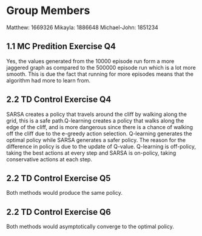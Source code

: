 
# Group Members
Matthew: 1669326
Mikayla: 1886648
Michael-John: 1851234 

## 1.1 MC Predition Exercise Q4
Yes, the values generated from the 10000 episode run form a more jaggered graph as compared to the 500000 episode run which is a lot more smooth. This is due the fact that running for more episodes means that the algorithm had more to learn from.

## 2.2 TD Control Exercise Q4
SARSA creates a policy that travels around the cliff by walking along the grid, this is a safe path.Q-learning creates a policy that walks along the edge of the cliff, and is more dangerous since there is a chance of walking off the cliff due to the e-greedy action selection. Q-learning generates the optimal policy while SARSA generates a safer policy.
The reason for the difference in policy is due to the update of Q-value. Q-learning is off-policy, taking the best actions at every step and SARSA is on-policy, taking conservative actions at each step.

## 2.2 TD Control Exercise Q5
Both methods would produce the same policy.

## 2.2 TD Control Exercise Q6
Both methods would asymptotically converge to the optimal policy.
